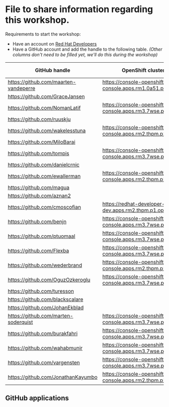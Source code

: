 # File to share information regarding this workshop.

Requirements to start the workshop:

* Have an account on [Red Hat Developers](https://developers.redhat.com)
* Have a GitHub account and add the handle to the following table.
  _(Other columns don't need to be filled yet, we'll do this during the workshop)_

| GitHub handle                         | OpenShift cluster basedomain                                                    | GitHub App |
|---------------------------------------|---------------------------------------------------------------------------------|------------|
| https://github.com/maarten-vandeperre | https://console-openshift-console.apps.rm1.0a51.p1.openshiftapps.com/           | app-0      |
| https://github.com/GraceJansen        |                                                                                 | app-0      |
| https://github.com/NomanLatif         | https://console-openshift-console.apps.rm3.7wse.p1.openshiftapps.com/           | app-0      |
| https://github.com/ruuskju            |                                                                                 | app-0      |
| https://github.com/wakelesstuna       | https://console-openshift-console.apps.rm2.thpm.p1.openshiftapps.com/           | app-0      |
| https://github.com/MiloBarai          |                                                                                 | app-0      |
| https://github.com/tompis             | https://console-openshift-console.apps.rm3.7wse.p1.openshiftapps.com/           | app-0      |
| https://github.com/danielcrnic        |                                                                                 | app-0      |
| https://github.com/ewallerman         | https://console-openshift-console.apps.rm2.thpm.p1.openshiftapps.com/           | app-0      |
| https://github.com/magua              |                                                                                 | app-1      |
| https://github.com/aznan2             |                                                                                 | app-1      |
| https://github.com/cmoscofian         | https://redhat-developer-hub-cmoscofian-dev.apps.rm2.thpm.p1.openshiftapps.com/ | app-1      |
| https://github.com/benjn              | https://console-openshift-console.apps.rm3.7wse.p1.openshiftapps.com/           | app-1      |
| https://github.com/ptuomaal           | https://console-openshift-console.apps.rm3.7wse.p1.openshiftapps.com/           | app-1      |
| https://github.com/Flexba             | https://console-openshift-console.apps.rm3.7wse.p1.openshiftapps.com/           | app-1      |
| https://github.com/wederbrand         | https://console-openshift-console.apps.rm2.thpm.p1.openshiftapps.com/           | app-1      |
| https://github.com/OguzOzkeroglu      | https://console-openshift-console.apps.rm3.7wse.p1.openshiftapps.com/                                                                                | app-1      |
| https://github.com/turesson           |                                                                                 | app-1      |
| https://github.com/blackscalare       |                                                                                 | app-1      |
| https://github.com/JohanEkblad        |                                                                                 | app-1      |
| https://github.com/marten-soderquist  | https://console-openshift-console.apps.rm3.7wse.p1.openshiftapps.com/           | app-1      |
| https://github.com/burakfahri         | https://console-openshift-console.apps.rm3.7wse.p1.openshiftapps.com            | app-1      |
| https://github.com/wahabmunir         | https://console-openshift-console.apps.rm3.7wse.p1.openshiftapps.com/           | app-1      |
| https://github.com/vargensten         | https://console-openshift-console.apps.rm3.7wse.p1.openshiftapps.com/           | app-1      |
| https://github.com/JonathanKayumbo    | https://console-openshift-console.apps.rm2.thpm.p1.openshiftapps.com/                                                                                | app-1      |


## GitHub applications
